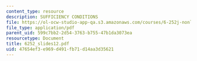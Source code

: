 ```yaml
---
content_type: resource
description: SUFFICIENCY CONDITIONS
file: https://ol-ocw-studio-app-qa.s3.amazonaws.com/courses/6-252j-nonlinear-programming-spring-2003/47654ef3e969d491fb71d14aa3d35621_6252_slides12.pdf
file_type: application/pdf
parent_uid: 599c7bb2-2d54-3763-b755-47b1da3073ea
resourcetype: Document
title: 6252_slides12.pdf
uid: 47654ef3-e969-d491-fb71-d14aa3d35621
---
```

